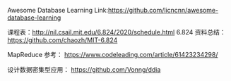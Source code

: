 Awesome Database Learning
Link:https://github.com/licncnn/awesome-database-learning




课程表：http://nil.csail.mit.edu/6.824/2020/schedule.html
6.824 资料总结：https://github.com/chaozh/MIT-6.824

MapReduce 参考：
https://www.codeleading.com/article/61423234298/

设计数据密集型应用：
https://github.com/Vonng/ddia
